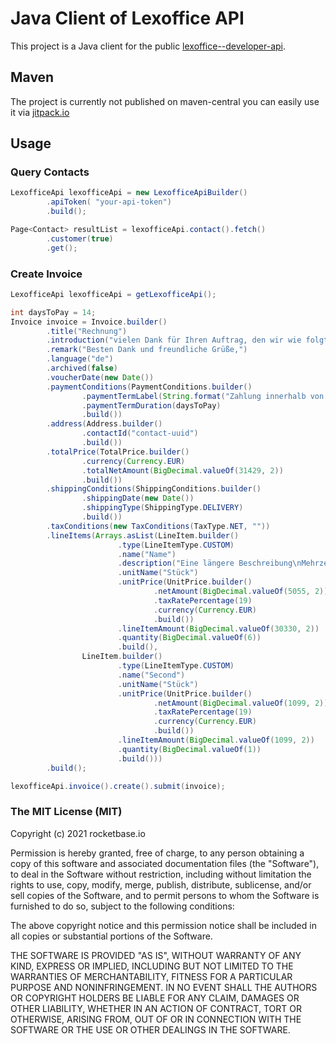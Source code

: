 # Java Client of Lexoffice API

This project is a Java client for the public [lexoffice--developer-api](https://developers.lexoffice.io).

## Maven

The project is currently not published on maven-central you can easily use it via [jitpack.io](https://jitpack.io/#rocketbase-io/lexoffice-api/)

## Usage

### Query Contacts

````java
LexofficeApi lexofficeApi = new LexofficeApiBuilder()
        .apiToken( "your-api-token")
        .build();

Page<Contact> resultList = lexofficeApi.contact().fetch()
        .customer(true)
        .get();
````

### Create Invoice

````java
LexofficeApi lexofficeApi = getLexofficeApi();

int daysToPay = 14;
Invoice invoice = Invoice.builder()
        .title("Rechnung")
        .introduction("vielen Dank für Ihren Auftrag, den wir wie folgt berechnen:")
        .remark("Besten Dank und freundliche Grüße,")
        .language("de")
        .archived(false)
        .voucherDate(new Date())
        .paymentConditions(PaymentConditions.builder()
                .paymentTermLabel(String.format("Zahlung innerhalb von %d Tagen ab Rechnungseingang ohne Abzüge.", daysToPay))
                .paymentTermDuration(daysToPay)
                .build())
        .address(Address.builder()
                .contactId("contact-uuid")
                .build())
        .totalPrice(TotalPrice.builder()
                .currency(Currency.EUR)
                .totalNetAmount(BigDecimal.valueOf(31429, 2))
                .build())
        .shippingConditions(ShippingConditions.builder()
                .shippingDate(new Date())
                .shippingType(ShippingType.DELIVERY)
                .build())
        .taxConditions(new TaxConditions(TaxType.NET, ""))
        .lineItems(Arrays.asList(LineItem.builder()
                        .type(LineItemType.CUSTOM)
                        .name("Name")
                        .description("Eine längere Beschreibung\nMehrzeilig funktioniert auch...")
                        .unitName("Stück")
                        .unitPrice(UnitPrice.builder()
                                .netAmount(BigDecimal.valueOf(5055, 2))
                                .taxRatePercentage(19)
                                .currency(Currency.EUR)
                                .build())
                        .lineItemAmount(BigDecimal.valueOf(30330, 2))
                        .quantity(BigDecimal.valueOf(6))
                        .build(),
                LineItem.builder()
                        .type(LineItemType.CUSTOM)
                        .name("Second")
                        .unitName("Stück")
                        .unitPrice(UnitPrice.builder()
                                .netAmount(BigDecimal.valueOf(1099, 2))
                                .taxRatePercentage(19)
                                .currency(Currency.EUR)
                                .build())
                        .lineItemAmount(BigDecimal.valueOf(1099, 2))
                        .quantity(BigDecimal.valueOf(1))
                        .build()))
        .build();

lexofficeApi.invoice().create().submit(invoice);
````

### The MIT License (MIT)
Copyright (c) 2021 rocketbase.io

Permission is hereby granted, free of charge, to any person obtaining a copy of this software and associated documentation files (the "Software"), to deal in the Software without restriction, including without limitation the rights to use, copy, modify, merge, publish, distribute, sublicense, and/or sell copies of the Software, and to permit persons to whom the Software is furnished to do so, subject to the following conditions:

The above copyright notice and this permission notice shall be included in all copies or substantial portions of the Software.

THE SOFTWARE IS PROVIDED "AS IS", WITHOUT WARRANTY OF ANY KIND, EXPRESS OR IMPLIED, INCLUDING BUT NOT LIMITED TO THE WARRANTIES OF MERCHANTABILITY, FITNESS FOR A PARTICULAR PURPOSE AND NONINFRINGEMENT. IN NO EVENT SHALL THE AUTHORS OR COPYRIGHT HOLDERS BE LIABLE FOR ANY CLAIM, DAMAGES OR OTHER LIABILITY, WHETHER IN AN ACTION OF CONTRACT, TORT OR OTHERWISE, ARISING FROM, OUT OF OR IN CONNECTION WITH THE SOFTWARE OR THE USE OR OTHER DEALINGS IN THE SOFTWARE.
